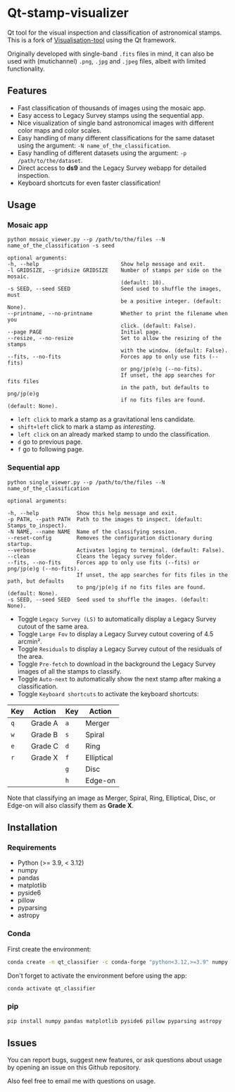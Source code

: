 # Qt-stamp-visualizer
Qt tool for the visual inspection and classification of astronomical stamps.
This is a fork of [Visualisation-tool](https://github.com/esavary/Visualisation-tool) using the Qt framework.

Originally developed with single-band `.fits` files in mind, it can also be used with (mutichannel) `.png`, `.jpg` and `.jpeg` files, albeit with limited functionality.

## Features
- Fast classification of thousands of images using the mosaic app.
- Easy access to Legacy Survey stamps using the sequential app.
- Nice visualization of single band astronomical images with different color maps and color scales.
- Easy handling of many different classifications for the same dataset using the argument: `-N name_of_the_classification`.
- Easy handling of different datasets using the argument: `-p /path/to/the/dataset`.
- Direct access to **ds9** and the Legacy Survey webapp for detailed inspection.
- Keyboard shortcuts for even faster classification!


## Usage
### Mosaic app
```
python mosaic_viewer.py --p /path/to/the/files --N name_of_the_classification -s seed

optional arguments:
-h, --help                          Show help message and exit.
-l GRIDSIZE, --gridsize GRIDSIZE    Number of stamps per side on the mosaic.
                                    (default: 10).
-s SEED, --seed SEED                Seed used to shuffle the images, must 
                                    be a positive integer. (default: None).
--printname, --no-printname         Whether to print the filename when you                               
                                    click. (default: False).
--page PAGE                         Initial page.
--resize, --no-resize               Set to allow the resizing of the stamps
                                    with the window. (default: False).
--fits, --no-fits                   Forces app to only use fits (--fits)
                                    or png/jp(e)g (--no-fits).
                                    If unset, the app searches for fits files
                                    in the path, but defaults to png/jp(e)g
                                    if no fits files are found. (default: None).
```
- `left click` to mark a stamp as a gravitational lens candidate.
- `shift+left` click to mark a stamp as *interesting*.
- `left click` on an already marked stamp to undo the classification.
- `d` go to previous page.
- `f` go to following page.

### Sequential app
```
python single_viewer.py --p /path/to/the/files --N name_of_the_classification 

optional arguments:

-h, --help            Show this help message and exit.
-p PATH, --path PATH  Path to the images to inspect. (default: Stamps_to_inspect).
-N NAME, --name NAME  Name of the classifying session.
--reset-config        Removes the configuration dictionary during startup.
--verbose             Activates loging to terminal. (default: False).
--clean               Cleans the legacy survey folder.
--fits, --no-fits     Forces app to only use fits (--fits) or png/jp(e)g (--no-fits).
                      If unset, the app searches for fits files in the path, but defaults
                      to png/jp(e)g if no fits files are found. (default: None).
-s SEED, --seed SEED  Seed used to shuffle the images. (default: None).

```
- Toggle `Legacy Survey (LS)` to automatically display a Legacy Survey cutout of the same area.
- Toggle `Large Fov` to display a Legacy Survey cutout covering of 4.5 arcmin².
- Toggle `Residuals` to display a Legacy Survey cutout of the residuals of the area.
- Toggle `Pre-fetch` to download in the background the Legacy Survey images of all the stamps to classify.
- Toggle `Auto-next` to automatically show the next stamp after making a classification.
- Toggle `Keyboard shortcuts` to activate the keyboard shortcuts:
    
|Key|Action|Key|Action|
|--------------|---------|--------------|---------|
|`q`|Grade A|`a`|Merger|
|`w`|Grade B|`s`|Spiral|
|`e`|Grade C|`d`|Ring|
|`r`|Grade X|`f`|Elliptical|
|||`g`|Disc|
|||`h`|Edge-on|

Note that classifying an image as Merger, Spiral, Ring, Elliptical, Disc, or Edge-on will also classify them as **Grade X**.

## Installation

### Requirements
- Python (>= 3.9, < 3.12)
- numpy
- pandas
- matplotlib
- pyside6
- pillow
- pyparsing
- astropy
 
### Conda
First create the environment:

```bash
conda create -n qt_classifier -c conda-forge "python<3.12,>=3.9" numpy pandas matplotlib pyside6 pillow pyparsing astropy
```

Don't forget to activate the environment before using the app:

```bash
conda activate qt_classifier
```

### pip

```bash
pip install numpy pandas matplotlib pyside6 pillow pyparsing astropy
```

## Issues
You can report bugs, suggest new features, or ask questions about usage by opening an issue on this Github repository.

Also feel free to email me with questions on usage.